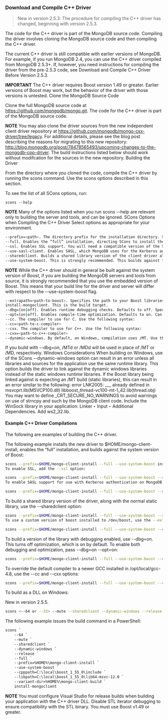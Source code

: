 ### Download and Compile C++ Driver

> New in version 2.5.3: The procedure for compiling the C++ driver has changed, beginning with version 2.5.3.

The code for the C++ driver is part of the MongoDB source code. Compiling the driver involves cloning the MongoDB source code and then compiling the C++ driver.

The current C++ driver is still compatible with earlier versions of MongoDB. For example, if you run MongoDB 2.4, you can use the C++ driver compiled from MongoDB 2.5.3+. If, however, you need instructions for compiling the driver from the pre-2.5.3 code, see Download and Compile C++ Driver Before Version 2.5.3.

**IMPORTANT**
The C++ driver requires Boost version 1.49 or greater. Earlier versions of Boost may work, but the behavior of the driver with those versions is untested.
Clone the MongoDB Source Code

Clone the full MongoDB source code at https://github.com/mongodb/mongo.git. The code for the C++ driver is part of the MongoDB source code.

**NOTE**
You may also clone the driver sources from the new independent client driver repository at https://github.com/mongodb/mongo-cxx-driver/tree/legacy. For additional details, please see the blog post describing the reasons for migrating to this new repository: http://blog.mongodb.org/post/78478565493/upcoming-changes-to-the-mongodb-cpp-driver. The build instructions listed below should work without modifcation for the sources in the new repository.
Building the Driver

From the directory where you cloned the code, compile the C++ driver by running the scons command. Use the scons options described in this section.

To see the list of all SCons options, run:

`scons --help`

**NOTE**
Many of the options listed when you run scons --help are relevant only to building the server and tools, and can be ignored.
SCons Options when Compiling the C++ Driver
Select options as appropriate for your environment.

```sh
--prefix=<path>. The directory prefix for the installation directory. Set <path> to the directory where you want the build artifacts (headers and library files) installed. For example, you might set <path> to /opt/local, /usr/local, or $HOME/mongo-client-install.
--full. Enables the “full” installation, directing SCons to install the driver headers and libraries to the prefix directory.
--ssl. Enables SSL support. You will need a compatible version of the SSL libraries available.
--use-sasl-client. Enables SASL, which MongoDB uses for the Kerberos authentication available on MongoDB Enterprise. You will need a compatible version of the SASL implementation libraries available.
--sharedclient. Builds a shared library version of the client driver alongside the static library. If applicable for your application, prefer using the shared client.
--use-system-boost. This is strongly recommended. This builds against the system version of Boost rather than the MongoDB vendor copy. If your Boost libraries are not in a standard search path for your toolchain, include the --extrapath option, described next.
```

**NOTE**
While the C++ driver should in general be built against the system version of Boost, if you are building the MongoDB servers and tools from source, it is strongly recommended that you use the embedded version of Boost. This means that your build line for the driver and server will differ with respect to the --use-system-boost flag.
```sh
--extrapath=<path-to-boost>. Specifies the path to your Boost libraries if they are not in a standard search path for your toolchain.
install-mongoclient. This is the build target.
--dbg=[on|off]. Enables runtime debugging checks. Defaults to off. Specifying --dbg=on implies --opt=off unless explicitly overridden with --opt=on.
--opt=[on|off]. Enables compile-time optimization. Defaults to on. Can be freely mixed with the values for the --dbg flag.
--cc. The compiler to use for C. Use the following syntax:
--cc=<path-to-c-compiler>
--cxx. The compiler to use for C++. Use the following syntax:
--cxx=<path-to-c++-compiler>
--dynamic-windows. By default, on Windows, compilation uses /MT. Use this flag to compile with /MD. Note that /MD is required to build the shared client on Windows. Also note that your application compiler flags must match.
```
If you build with --dbg=on, /MTd or /MDd will be used in place of /MT or /MD, respectively.
Windows Considerations
When building on Windows, use of the SCons --dynamic-windows option can result in an error unless all libraries and sources for the application use the same runtime library. This option builds the driver to link against the dynamic windows libraries instead of the static windows runtime libraries. If the Boost library being linked against is expecting an /MT build (static libraries), this can result in an error similar to the following:
error LNK2005: ___ already defined in msvcprt.lib(MSVCP100.dll) libboost_thread-vc100-mt-1_42.lib(thread.obj)
You may want to define _CRT_SECURE_NO_WARNINGS to avoid warnings on use of strncpy and such by the MongoDB client code.
Include the WinSock library in your application: Linker ‣ Input ‣ Additional Dependencies. Add ws2_32.lib.

#### Example C++ Driver Compilations

The following are examples of building the C++ driver.

The following example installs the new driver to $HOME/mongo-client-install, enables the “full” installation, and builds against the system version of Boost:

```sh
scons --prefix=$HOME/mongo-client-install --full --use-system-boost install-mongoclient
To enable SSL, add the --ssl option:
```

```sh
scons --prefix=$HOME/mongo-client-install --full --use-system-boost --ssl install-mongoclient
To enable SASL support for use with Kerberos authentication on MongoDB Enterprise, add the --use-sasl-client option:
```

```sh
scons --prefix=$HOME/mongo-client-install --full --use-system-boost --use-sasl-client install-mongoclient
```

To build a shared library version of the driver, along with the normal static library, use the --sharedclient option:

```sh
scons --prefix=$HOME/mongo-client-install --full --use-system-boost --sharedclient install-mongoclient
To use a custom version of boost installed to /dev/boost, use the --extrapath=<path-to-boost> option:
```

```sh
scons --prefix=$HOME/mongo-client-install --full --use-system-boost --extrapath=/dev/boost install-mongoclient
```

To build a version of the library with debugging enabled, use --dbg=on. This turns off optimization, which is on by default. To enable both debugging and optimization, pass --dbg=on --opt=on:

```sh
scons --prefix=$HOME/mongo-client-install --full --use-system-boost --dbg=on --opt=on install-mongoclient
```

To override the default compiler to a newer GCC installed in /opt/local/gcc-4.8, use the --cc and --cxx options:

```sh
scons --prefix=$HOME/mongo-client-install --full --use-system-boost --cc=/opt/local/gcc-4.8/bin/gcc --cxx=/opt/local/gcc-4.8/bin/g++ install-mongoclient
```

To build as a DLL on Windows:

New in version 2.5.5.

```sh
scons <--64 or --32> --mute --sharedclient --dynamic-windows --release --full --prefix=<install-path> --use-system-boost --cpppath=<path-to-boost-headers> --libpath=<path-to-boost-libs> --variant-dir=<path-to-a-variant-directory> install-mongoclient
```

The following example issues the build command in a PowerShell:
```sh
scons `
    --64 `
    --mute `
    --sharedclient `
    --dynamic-windows `
    --release `
    --full `
    --prefix=%HOME%\mongo-client-install `
    --use-system-boost `
    --cpppath=C:\local\boost_1_55_0\include `
    --libpath=C:\local\boost_1_55_0\lib64-msvc-12.0 `
    --variant-dir=%HOME%\mongo-client-build `
    install-mongoclient
```

**NOTE**
You must configure Visual Studio for release builds when building your application with the C++ driver DLL.
Disable STL iterator debugging to ensure compatibility with the STL binary.
You must use Boost v1.49 or greater.